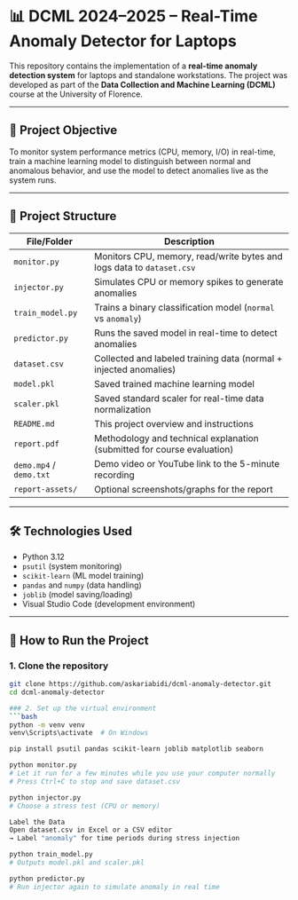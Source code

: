 # 📊 DCML 2024–2025 – Real-Time Anomaly Detector for Laptops

This repository contains the implementation of a **real-time anomaly detection system** for laptops and standalone workstations. The project was developed as part of the **Data Collection and Machine Learning (DCML)** course at the University of Florence.

---

## 🎯 Project Objective

To monitor system performance metrics (CPU, memory, I/O) in real-time, train a machine learning model to distinguish between normal and anomalous behavior, and use the model to detect anomalies live as the system runs.

---

## 🧱 Project Structure

| File/Folder       | Description                                                                 |
|-------------------|-----------------------------------------------------------------------------|
| `monitor.py`      | Monitors CPU, memory, read/write bytes and logs data to `dataset.csv`      |
| `injector.py`     | Simulates CPU or memory spikes to generate anomalies                       |
| `train_model.py`  | Trains a binary classification model (`normal` vs `anomaly`)               |
| `predictor.py`    | Runs the saved model in real-time to detect anomalies                      |
| `dataset.csv`     | Collected and labeled training data (normal + injected anomalies)          |
| `model.pkl`       | Saved trained machine learning model                                       |
| `scaler.pkl`      | Saved standard scaler for real-time data normalization                    |
| `README.md`       | This project overview and instructions                                     |
| `report.pdf`      | Methodology and technical explanation (submitted for course evaluation)   |
| `demo.mp4` / `demo.txt` | Demo video or YouTube link to the 5-minute recording                  |
| `report-assets/`  | Optional screenshots/graphs for the report                                 |

---

## 🛠️ Technologies Used

- Python 3.12
- `psutil` (system monitoring)
- `scikit-learn` (ML model training)
- `pandas` and `numpy` (data handling)
- `joblib` (model saving/loading)
- Visual Studio Code (development environment)

---

## 🚀 How to Run the Project

### 1. Clone the repository
```bash
git clone https://github.com/askariabidi/dcml-anomaly-detector.git
cd dcml-anomaly-detector

### 2. Set up the virtual environment
```bash
python -m venv venv
venv\Scripts\activate  # On Windows

pip install psutil pandas scikit-learn joblib matplotlib seaborn

python monitor.py
# Let it run for a few minutes while you use your computer normally
# Press Ctrl+C to stop and save dataset.csv

python injector.py
# Choose a stress test (CPU or memory)

Label the Data
Open dataset.csv in Excel or a CSV editor
→ Label "anomaly" for time periods during stress injection

python train_model.py
# Outputs model.pkl and scaler.pkl

python predictor.py
# Run injector again to simulate anomaly in real time


